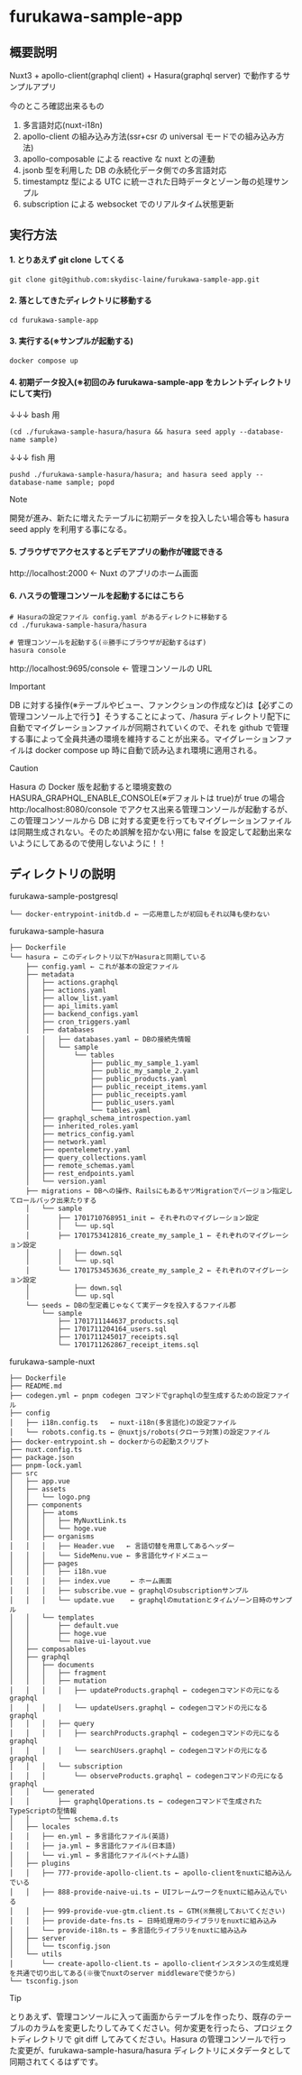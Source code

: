 # furukawa-sample-app

## 概要説明

Nuxt3 + apollo-client(graphql client) + Hasura(graphql server)
で動作するサンプルアプリ

今のところ確認出来るもの

1. 多言語対応(nuxt-i18n)
1. apollo-client の組み込み方法(ssr+csr の universal モードでの組み込み方法)
1. apollo-composable による reactive な nuxt との連動
1. jsonb 型を利用した DB の永続化データ側での多言語対応
1. timestamptz 型による UTC に統一された日時データとゾーン毎の処理サンプル
1. subscription による websocket でのリアルタイム状態更新

## 実行方法

#### 1. とりあえず git clone してくる

```
git clone git@github.com:skydisc-laine/furukawa-sample-app.git
```

#### 2. 落としてきたディレクトリに移動する

```
cd furukawa-sample-app
```

#### 3. 実行する(※サンプルが起動する)

```shell
docker compose up
```

#### 4. 初期データ投入(※初回のみ furukawa-sample-app をカレントディレクトリにして実行)

↓↓↓ bash 用

```
(cd ./furukawa-sample-hasura/hasura && hasura seed apply --database-name sample)
```

↓↓↓ fish 用

```fish
pushd ./furukawa-sample-hasura/hasura; and hasura seed apply --database-name sample; popd
```

> [!NOTE]
> 開発が進み、新たに増えたテーブルに初期データを投入したい場合等も hasura seed apply を利用する事になる。

#### 5. ブラウザでアクセスするとデモアプリの動作が確認できる

http://localhost:2000 ← Nuxt のアプリのホーム画面

#### 6. ハスラの管理コンソールを起動するにはこちら

```
# Hasuraの設定ファイル config.yaml があるディレクトに移動する
cd ./furukawa-sample-hasura/hasura

# 管理コンソールを起動する(※勝手にブラウザが起動するはず)
hasura console
```

http://localhost:9695/console ← 管理コンソールの URL

> [!IMPORTANT]
> DB に対する操作(※テーブルやビュー、ファンクションの作成など)は【必ずこの管理コンソール上で行う】そうすることによって、/hasura ディレクトリ配下に自動でマイグレーションファイルが同期されていくので、それを github で管理する事によって全員共通の環境を維持することが出来る。マイグレーションファイルは docker compose up 時に自動で読み込まれ環境に適用される。

> [!CAUTION]
> Hasura の Docker 版を起動すると環境変数の HASURA_GRAPHQL_ENABLE_CONSOLE(※デフォルトは true)が true の場合 http:/localhost:8080/console でアクセス出来る管理コンソールが起動するが、この管理コンソールから DB に対する変更を行ってもマイグレーションファイルは同期生成されない。そのため誤解を招かない用に false を設定して起動出来ないようにしてあるので使用しないように！！

## ディレクトリの説明

furukawa-sample-postgresql

```
└── docker-entrypoint-initdb.d ← 一応用意したが初回もそれ以降も使わない
```

furukawa-sample-hasura

```
├── Dockerfile
└── hasura ← このディレクトリ以下がHasuraと同期している
    ├── config.yaml ← これが基本の設定ファイル
    ├── metadata
    │   ├── actions.graphql
    │   ├── actions.yaml
    │   ├── allow_list.yaml
    │   ├── api_limits.yaml
    │   ├── backend_configs.yaml
    │   ├── cron_triggers.yaml
    │   ├── databases
    │   │   ├── databases.yaml ← DBの接続先情報
    │   │   └── sample
    │   │       └── tables
    │   │           ├── public_my_sample_1.yaml
    │   │           ├── public_my_sample_2.yaml
    │   │           ├── public_products.yaml
    │   │           ├── public_receipt_items.yaml
    │   │           ├── public_receipts.yaml
    │   │           ├── public_users.yaml
    │   │           └── tables.yaml
    │   ├── graphql_schema_introspection.yaml
    │   ├── inherited_roles.yaml
    │   ├── metrics_config.yaml
    │   ├── network.yaml
    │   ├── opentelemetry.yaml
    │   ├── query_collections.yaml
    │   ├── remote_schemas.yaml
    │   ├── rest_endpoints.yaml
    │   └── version.yaml
    ├── migrations ← DBへの操作、RailsにもあるヤツMigrationでバージョン指定してロールバック出来たりする
    │   └── sample
    │       ├── 1701710768951_init ← それぞれのマイグレーション設定
    │       │   └── up.sql
    │       ├── 1701753412816_create_my_sample_1 ← それぞれのマイグレーション設定
    │       │   ├── down.sql
    │       │   └── up.sql
    │       └── 1701753453636_create_my_sample_2 ← それぞれのマイグレーション設定
    │           ├── down.sql
    │           └── up.sql
    └── seeds ← DBの型定義じゃなくて実データを投入するファイル郡
        └── sample
            ├── 1701711144637_products.sql
            ├── 1701711204164_users.sql
            ├── 1701711245017_receipts.sql
            └── 1701711262867_receipt_items.sql
```

furukawa-sample-nuxt

```
├── Dockerfile
├── README.md
├── codegen.yml ← pnpm codegen コマンドでgraphqlの型生成するための設定ファイル
├── config
│   ├── i18n.config.ts   ← nuxt-i18n(多言語化)の設定ファイル
│   └── robots.config.ts ← @nuxtjs/robots(クローラ対策)の設定ファイル
├── docker-entrypoint.sh ← dockerからの起動スクリプト
├── nuxt.config.ts
├── package.json
├── pnpm-lock.yaml
├── src
│   ├── app.vue
│   ├── assets
│   │   └── logo.png
│   ├── components
│   │   ├── atoms
│   │   │   ├── MyNuxtLink.ts
│   │   │   └── hoge.vue
│   │   ├── organisms
│   │   │   ├── Header.vue   ← 言語切替を用意してあるヘッダー
│   │   │   └── SideMenu.vue ← 多言語化サイドメニュー
│   │   ├── pages
│   │   │   ├── i18n.vue
│   │   │   ├── index.vue     ← ホーム画面
│   │   │   ├── subscribe.vue ← graphqlのsubscriptionサンプル
│   │   │   └── update.vue    ← graphqlのmutationとタイムゾーン日時のサンプル
│   │   └── templates
│   │       ├── default.vue
│   │       ├── hoge.vue
│   │       └── naive-ui-layout.vue
│   ├── composables
│   ├── graphql
│   │   ├── documents
│   │   │   ├── fragment
│   │   │   ├── mutation
│   │   │   │   ├── updateProducts.graphql ← codegenコマンドの元になるgraphql
│   │   │   │   └── updateUsers.graphql ← codegenコマンドの元になるgraphql
│   │   │   ├── query
│   │   │   │   ├── searchProducts.graphql ← codegenコマンドの元になるgraphql
│   │   │   │   └── searchUsers.graphql ← codegenコマンドの元になるgraphql
│   │   │   └── subscription
│   │   │       └── observeProducts.graphql ← codegenコマンドの元になるgraphql
│   │   └── generated
│   │       ├── graphqlOperations.ts ← codegenコマンドで生成されたTypeScriptの型情報
│   │       └── schema.d.ts
│   ├── locales
│   │   ├── en.yml ← 多言語化ファイル(英語)
│   │   ├── ja.yml ← 多言語化ファイル(日本語)
│   │   └── vi.yml ← 多言語化ファイル(ベトナム語)
│   ├── plugins
│   │   ├── 777-provide-apollo-client.ts ← apollo-clientをnuxtに組み込んでいる
│   │   ├── 888-provide-naive-ui.ts ← UIフレームワークをnuxtに組み込んでいる
│   │   ├── 999-provide-vue-gtm.client.ts ← GTM(※無視しておいてください)
│   │   ├── provide-date-fns.ts ← 日時処理用のライブラリをnuxtに組み込み
│   │   └── provide-i18n.ts ← 多言語化ライブラリをnuxtに組み込み
│   ├── server
│   │   └── tsconfig.json
│   └── utils
│       └── create-apollo-client.ts ← apollo-clientインスタンスの生成処理を共通で切り出してある(※後でnuxtのserver middlewareで使うから)
└── tsconfig.json
```

> [!TIP]
> とりあえず、管理コンソールに入って画面からテーブルを作ったり、既存のテーブルのカラムを変更したりしてみてください。何か変更を行ったら、プロジェクトディレクトリで git diff してみてください。Hasura の管理コンソールで行った変更が、furukawa-sample-hasura/hasura ディレクトリにメタデータとして同期されてくるはずです。
